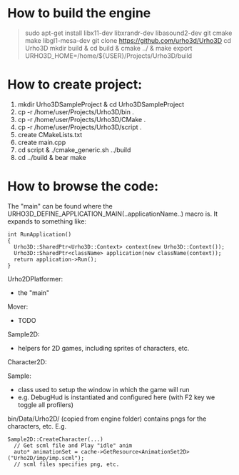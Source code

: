 # How to build the engine

> sudo apt-get install libx11-dev libxrandr-dev libasound2-dev git cmake make libgl1-mesa-dev
> git clone https://github.com/urho3d/Urho3D
> cd Urho3D
> mkdir build & cd build & cmake ../ & make
> export URHO3D_HOME=/home/${USER}/Projects/Urho3D/build

# How to create project:

1. mkdir Urho3DSampleProject & cd Urho3DSampleProject
2. cp -r /home/user/Projects/Urho3D/bin .
3. cp -r /home/user/Projects/Urho3D/CMake .
4. cp -r /home/user/Projects/Urho3D/script .
5. create CMakeLists.txt
6. create main.cpp
7. cd script & ./cmake_generic.sh ../build
8. cd ../build & bear make

# How to browse the code:

The "main" can be found where the URHO3D_DEFINE_APPLICATION_MAIN(..applicationName..) macro is.
It expands to something like:

    int RunApplication()
    {
      Urho3D::SharedPtr<Urho3D::Context> context(new Urho3D::Context());
      Urho3D::SharedPtr<className> application(new className(context));
      return application->Run();
    }

Urho2DPlatformer:
- the "main"

Mover:
- TODO

Sample2D:
- helpers for 2D games, including sprites of characters, etc.

Character2D:

Sample:
- class used to setup the window in which the game will run
- e.g. DebugHud is instantiated and configured here (with F2 key we toggle all profilers)

bin/Data/Urho2D/ (copied from engine folder) contains pngs for the characters, etc.
E.g.

    Sample2D::CreateCharacter(...)
      // Get scml file and Play "idle" anim
      auto* animationSet = cache->GetResource<AnimationSet2D>("Urho2D/imp/imp.scml");
      // scml files specifies png, etc.
